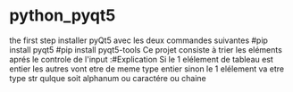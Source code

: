 # python_pyqt5
the first step installer pyQt5 avec les deux commandes suivantes
#pip install pyqt5 
#pip install pyqt5-tools
Ce projet consiste à  trier les eléments aprés le controle de l'input :#Explication 
Si le 1 elélement de tableau est entier les autres vont etre de meme type entier
sinon le 1 elélement va etre type str qulque soit alphanum ou caractére ou chaine
